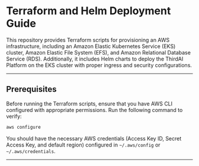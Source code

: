 # Terraform and Helm Deployment Guide

This repository provides Terraform scripts for provisioning an AWS infrastructure, including an Amazon Elastic Kubernetes Service (EKS) cluster, Amazon Elastic File System (EFS), and Amazon Relational Database Service (RDS). Additionally, it includes Helm charts to deploy the ThirdAI Platform on the EKS cluster with proper ingress and security configurations.

---

## **Prerequisites**

Before running the Terraform scripts, ensure that you have AWS CLI configured with appropriate permissions. Run the following command to verify:

```bash
aws configure
```

You should have the necessary AWS credentials (Access Key ID, Secret Access Key, and default region) configured in `~/.aws/config` or `~/.aws/credentials`.

---

